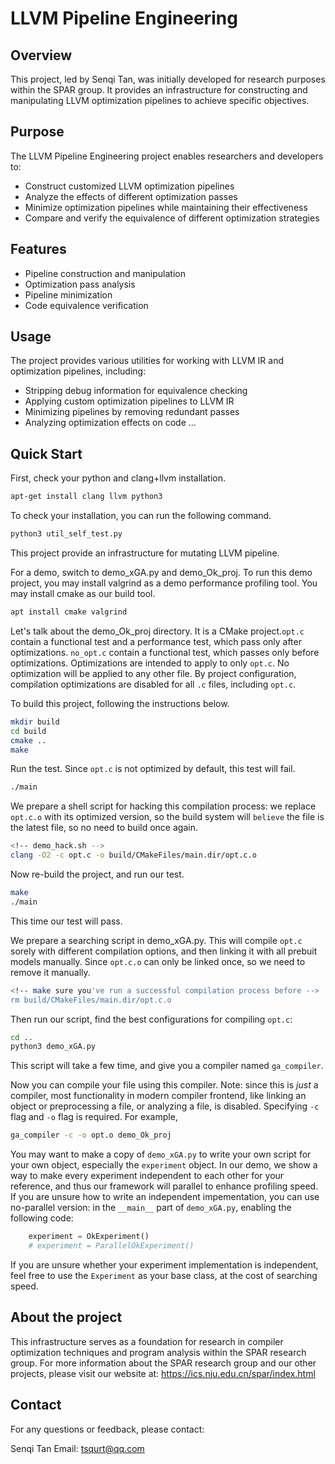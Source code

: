 # LLVM Pipeline Engineering

## Overview

This project, led by Senqi Tan, was initially developed for research purposes within the SPAR group. It provides an infrastructure for constructing and manipulating LLVM optimization pipelines to achieve specific objectives.

## Purpose

The LLVM Pipeline Engineering project enables researchers and developers to:

- Construct customized LLVM optimization pipelines
- Analyze the effects of different optimization passes
- Minimize optimization pipelines while maintaining their effectiveness
- Compare and verify the equivalence of different optimization strategies

## Features

- Pipeline construction and manipulation
- Optimization pass analysis
- Pipeline minimization
- Code equivalence verification

## Usage

The project provides various utilities for working with LLVM IR and optimization pipelines, including:

- Stripping debug information for equivalence checking
- Applying custom optimization pipelines to LLVM IR
- Minimizing pipelines by removing redundant passes
- Analyzing optimization effects on code
...

## Quick Start

First, check your python and clang+llvm installation.

```bash
apt-get install clang llvm python3
```

To check your installation, you can run the following command.

```bash
python3 util_self_test.py
```

This project provide an infrastructure for mutating LLVM pipeline.

For a demo, switch to demo_xGA.py and demo_Ok_proj. To run this demo project, you may install valgrind as a demo performance profiling tool. You may install cmake as our build tool.

```bash
apt install cmake valgrind
```

Let's talk about the demo_Ok_proj directory. It is a CMake project.`opt.c` contain a functional test and a performance test, which pass only after optimizations. `no_opt.c` contain a functional test, which passes only before optimizations. Optimizations are intended to apply to only `opt.c`. No optimization will be applied to any other file. By project configuration, compilation optimizations are disabled for all `.c` files, including `opt.c`.

To build this project, following the instructions below. 

```bash
mkdir build
cd build
cmake ..
make
```

Run the test. Since `opt.c` is not optimized by default, this test will fail.

```bash
./main
```

We prepare a shell script for hacking this compilation process: we replace `opt.c.o` with its optimized version, so the build system will `believe` the file is the latest file, so no need to build once again.

```bash
<!-- demo_hack.sh -->
clang -O2 -c opt.c -o build/CMakeFiles/main.dir/opt.c.o
```

Now re-build the project, and run our test.

```bash
make
./main
```

This time our test will pass.

We prepare a searching script in demo_xGA.py. This will compile `opt.c` sorely with different compilation options, and then linking it with all prebuit models manually. Since `opt.c.o` can only be linked once, so we need to remove it manually.

```bash
<!-- make sure you've run a successful compilation process before -->
rm build/CMakeFiles/main.dir/opt.c.o
```

Then run our script, find the best configurations for compiling `opt.c`:
```bash
cd ..
python3 demo_xGA.py
```

This script will take a few time, and give you a compiler named `ga_compiler`.

Now you can compile your file using this compiler. Note: since this is *just* a compiler, most functionality in modern compiler frontend, like linking an object or preprocessing a file, or analyzing a file, is disabled. Specifying `-c` flag and `-o` flag is required. For example, 

```bash
ga_compiler -c -o opt.o demo_Ok_proj
```

You may want to make a copy of `demo_xGA.py` to write your own script for your own object, especially the `experiment` object. In our demo, we show a way to make every experiment independent to each other for your reference, and thus our framework will parallel to enhance profiling speed. If you are unsure how to write an independent impementation, you can use no-parallel version: in the `__main__` part of `demo_xGA.py`, enabling the following code:

```python
    experiment = OkExperiment()
    # experiment = ParallelOkExperiment()
```

If you are unsure whether your experiment implementation is independent, feel free to use the `Experiment` as your base class, at the cost of searching speed.

## About the project

This infrastructure serves as a foundation for research in compiler optimization techniques and program analysis within the SPAR research group.
For more information about the SPAR research group and our other projects, please visit our website at:
https://ics.nju.edu.cn/spar/index.html

## Contact

For any questions or feedback, please contact:

Senqi Tan
Email: tsqurt@qq.com
